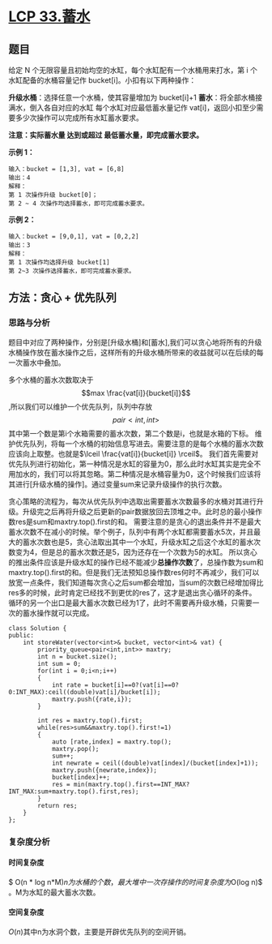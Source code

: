# [LCP 33.蓄水](https://leetcode.cn/problems/o8SXZn/) 

## 题目

给定 N 个无限容量且初始均空的水缸，每个水缸配有一个水桶用来打水，第 i 个水缸配备的水桶容量记作 bucket[i]。小扣有以下两种操作：

**升级水桶**：选择任意一个水桶，使其容量增加为 bucket[i]+1
**蓄水**：将全部水桶接满水，倒入各自对应的水缸
每个水缸对应最低蓄水量记作 vat[i]，返回小扣至少需要多少次操作可以完成所有水缸蓄水要求。

**注意：实际蓄水量 达到或超过 最低蓄水量，即完成蓄水要求。**

**示例 1：**

    输入：bucket = [1,3], vat = [6,8]
    输出：4
    解释：
    第 1 次操作升级 bucket[0]；
    第 2 ~ 4 次操作均选择蓄水，即可完成蓄水要求。
    

**示例 2：**

    输入：bucket = [9,0,1], vat = [0,2,2]
    输出：3
    解释：
    第 1 次操作均选择升级 bucket[1]
    第 2~3 次操作选择蓄水，即可完成蓄水要求。
    
## 方法：贪心 + 优先队列

### 思路与分析

题目中对应了两种操作，分别是[升级水桶]和[蓄水],我们可以贪心地将所有的升级水桶操作放在蓄水操作之后，这样所有的升级水桶所带来的收益就可以在后续的每一次蓄水中叠加。

多个水桶的蓄水次数取决于$$max \frac{vat[i]}{bucket[i]}$$,所以我们可以维护一个优先队列，队列中存放$$pair<int,int>$$其中第一个数是第i个水箱需要的蓄水次数，第二个数是i，也就是水箱的下标。
维护优先队列，将每一个水桶的初始信息写进去。需要注意的是每个水桶的蓄水次数应该向上取整。也就是$\lceil \frac{vat[i]}{bucket[i]} \rceil$。
我们首先需要对优先队列进行初始化，第一种情况是水缸的容量为0，那么此时水缸其实是完全不用加水的，我们可以将其忽略。第二种情况是水桶容量为0，这个时候我们应该将其进行[升级水桶的操作]。通过变量sum来记录升级操作的执行次数。


贪心策略的流程为，每次从优先队列中选取出需要蓄水次数最多的水桶对其进行升级。升级完之后再将升级之后更新的pair数据放回去顶堆之中。此时总的最小操作数res是sum和maxtry.top().first的和。
需要注意的是贪心的退出条件并不是最大蓄水次数不在减小的时候。举个例子，队列中有两个水缸都需要蓄水5次，并且最大的蓄水次数也是5，贪心法取出其中一个水缸，升级水缸之后这个水缸的蓄水次数变为4，但是总的蓄水次数还是5，因为还存在一个次数为5的水缸。
所以贪心的推出条件应该是升级水缸的操作已经不能减少**总操作次数**了，总操作数为sum和maxtry.top().first的和。但是我们无法预知总操作数res何时不再减少，我们可以放宽一点条件，我们知道每次贪心之后sum都会增加，当sum的次数已经增加得比res多的时候，此时肯定已经找不到更优的res了，这才是退出贪心循环的条件。
循环的另一个出口是最大蓄水次数已经为1了，此时不需要再升级水桶，只需要一次的蓄水操作就可以完成。



```
class Solution {
public:
    int storeWater(vector<int>& bucket, vector<int>& vat) {
        priority_queue<pair<int,int>> maxtry;
        int n = bucket.size();
        int sum = 0;
        for(int i = 0;i<n;i++)
        {
            int rate = bucket[i]==0?(vat[i]==0?0:INT_MAX):ceil((double)vat[i]/bucket[i]);
            maxtry.push({rate,i});
        } 
        
        int res = maxtry.top().first;
        while(res>sum&&maxtry.top().first!=1)
        {
            auto [rate,index] = maxtry.top();
            maxtry.pop();
            sum++;
            int newrate = ceil((double)vat[index]/(bucket[index]+1));
            maxtry.push({newrate,index});
            bucket[index]++;
            res = min(maxtry.top().first==INT_MAX?INT_MAX:sum+maxtry.top().first,res);
        }
        return res;
    }
};
```

### 复杂度分析

#### 时间复杂度

$ O(n * log n*M)$n为水桶的个数，最大堆中一次存操作的时间复杂度为$O(log n)$ 。M为水缸的最大蓄水次数。

#### 空间复杂度

$O(n)$其中n为水洞个数，主要是开辟优先队列的空间开销。